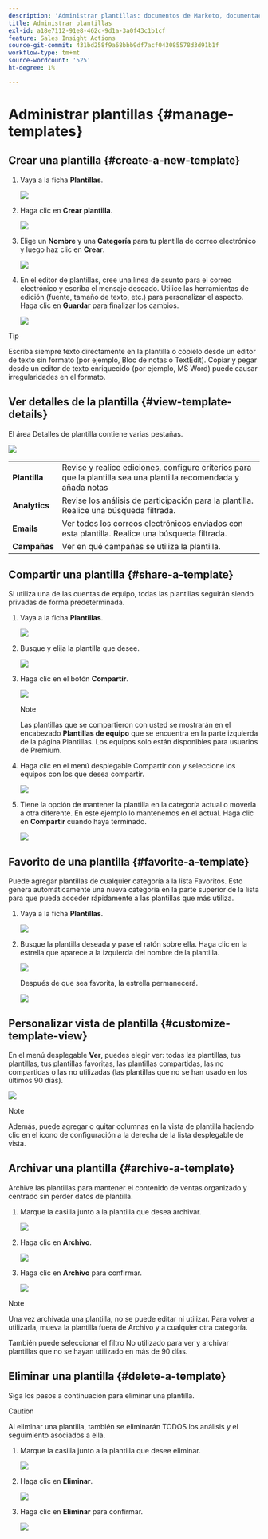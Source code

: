 ```yaml
---
description: 'Administrar plantillas: documentos de Marketo, documentación del producto'
title: Administrar plantillas
exl-id: a18e7112-91e8-462c-9d1a-3a0f43c1b1cf
feature: Sales Insight Actions
source-git-commit: 431bd258f9a68bbb9df7acf043085578d3d91b1f
workflow-type: tm+mt
source-wordcount: '525'
ht-degree: 1%

---
```


# Administrar plantillas {#manage-templates}

## Crear una plantilla {#create-a-new-template}

1. Vaya a la ficha **Plantillas**.

   ![](assets/manage-templates-1.png)

1. Haga clic en **Crear plantilla**.

   ![](assets/manage-templates-2.png)

1. Elige un **Nombre** y una **Categoría** para tu plantilla de correo electrónico y luego haz clic en **Crear**.

   ![](assets/manage-templates-3.png)

1. En el editor de plantillas, cree una línea de asunto para el correo electrónico y escriba el mensaje deseado. Utilice las herramientas de edición (fuente, tamaño de texto, etc.) para personalizar el aspecto. Haga clic en **Guardar** para finalizar los cambios.

   ![](assets/manage-templates-4.png)

>[!TIP]
>
>Escriba siempre texto directamente en la plantilla o cópielo desde un editor de texto sin formato (por ejemplo, Bloc de notas o TextEdit). Copiar y pegar desde un editor de texto enriquecido (por ejemplo, MS Word) puede causar irregularidades en el formato.

## Ver detalles de la plantilla {#view-template-details}

El área Detalles de plantilla contiene varias pestañas.

![](assets/manage-templates-4a.png)

<table>
 <tr>
  <td><strong>Plantilla</strong></td>
  <td>Revise y realice ediciones, configure criterios para que la plantilla sea una plantilla recomendada y añada notas</td>
 </tr>
 <tr>
  <td><strong>Analytics</strong></td>
  <td>Revise los análisis de participación para la plantilla. Realice una búsqueda filtrada.</td>
 </tr>
 <tr>
  <td><strong>Emails</strong></td>
  <td>Ver todos los correos electrónicos enviados con esta plantilla. Realice una búsqueda filtrada.</td>
 </tr>
 <tr>
  <td><strong>Campañas</strong></td>
  <td>Ver en qué campañas se utiliza la plantilla.</td>
 </tr>
</table>

## Compartir una plantilla {#share-a-template}

Si utiliza una de las cuentas de equipo, todas las plantillas seguirán siendo privadas de forma predeterminada.

1. Vaya a la ficha **Plantillas**.

   ![](assets/manage-templates-5.png)

1. Busque y elija la plantilla que desee.

   ![](assets/manage-templates-6.png)

1. Haga clic en el botón **Compartir**.

   ![](assets/manage-templates-7.png)

   >[!NOTE]
   >
   >Las plantillas que se compartieron con usted se mostrarán en el encabezado **Plantillas de equipo** que se encuentra en la parte izquierda de la página Plantillas. Los equipos solo están disponibles para usuarios de Premium.

1. Haga clic en el menú desplegable Compartir con y seleccione los equipos con los que desea compartir.

   ![](assets/manage-templates-8.png)

1. Tiene la opción de mantener la plantilla en la categoría actual o moverla a otra diferente. En este ejemplo lo mantenemos en el actual. Haga clic en **Compartir** cuando haya terminado.

   ![](assets/manage-templates-9.png)

## Favorito de una plantilla {#favorite-a-template}

Puede agregar plantillas de cualquier categoría a la lista Favoritos. Esto genera automáticamente una nueva categoría en la parte superior de la lista para que pueda acceder rápidamente a las plantillas que más utiliza.

1. Vaya a la ficha **Plantillas**.

   ![](assets/manage-templates-10.png)

1. Busque la plantilla deseada y pase el ratón sobre ella. Haga clic en la estrella que aparece a la izquierda del nombre de la plantilla.

   ![](assets/manage-templates-11.png)

   Después de que sea favorita, la estrella permanecerá.

   ![](assets/manage-templates-12.png)

## Personalizar vista de plantilla {#customize-template-view}

En el menú desplegable **Ver**, puedes elegir ver: todas las plantillas, tus plantillas, tus plantillas favoritas, las plantillas compartidas, las no compartidas o las no utilizadas (las plantillas que no se han usado en los últimos 90 días).

![](assets/manage-templates-13.png)

>[!NOTE]
>
>Además, puede agregar o quitar columnas en la vista de plantilla haciendo clic en el icono de configuración a la derecha de la lista desplegable de vista.

## Archivar una plantilla {#archive-a-template}

Archive las plantillas para mantener el contenido de ventas organizado y centrado sin perder datos de plantilla.

1. Marque la casilla junto a la plantilla que desea archivar.

   ![](assets/manage-templates-14.png)

1. Haga clic en **Archivo**.

   ![](assets/manage-templates-15.png)

1. Haga clic en **Archivo** para confirmar.

   ![](assets/manage-templates-16.png)

>[!NOTE]
>
>Una vez archivada una plantilla, no se puede editar ni utilizar. Para volver a utilizarla, mueva la plantilla fuera de Archivo y a cualquier otra categoría.

También puede seleccionar el filtro No utilizado para ver y archivar plantillas que no se hayan utilizado en más de 90 días.

## Eliminar una plantilla {#delete-a-template}

Siga los pasos a continuación para eliminar una plantilla.

>[!CAUTION]
>
>Al eliminar una plantilla, también se eliminarán TODOS los análisis y el seguimiento asociados a ella.

1. Marque la casilla junto a la plantilla que desee eliminar.

   ![](assets/manage-templates-17.png)

1. Haga clic en **Eliminar**.

   ![](assets/manage-templates-18.png)

1. Haga clic en **Eliminar** para confirmar.

   ![](assets/manage-templates-19.png)
